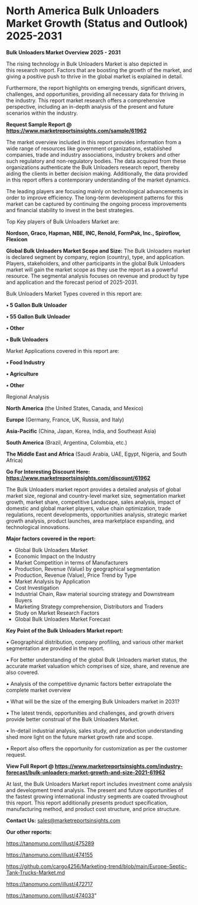 # North America Bulk Unloaders Market Growth (Status and Outlook) 2025-2031

<Strong> Bulk Unloaders Market Overview 2025 - 2031</strong>

The rising technology in Bulk Unloaders Market is also depicted in this research report. Factors that are boosting the growth of the market, and giving a positive push to thrive in the global market is explained in detail.

Furthermore, the report highlights on emerging trends, significant drivers, challenges, and opportunities, providing all necessary data for thriving in the industry. This report market research offers a comprehensive perspective, including an in-depth analysis of the present and future scenarios within the industry.

<strong>Request Sample Report @ <a href=https://www.marketreportsinsights.com/sample/61962>https://www.marketreportsinsights.com/sample/61962</a></strong>

The market overview included in this report provides information from a wide range of resources like government organizations, established companies, trade and industry associations, industry brokers and other such regulatory and non-regulatory bodies. The data acquired from these organizations authenticate the Bulk Unloaders research report, thereby aiding the clients in better decision making. Additionally, the data provided in this report offers a contemporary understanding of the market dynamics.

The leading players are focusing mainly on technological advancements in order to improve efficiency. The long-term development patterns for this market can be captured by continuing the ongoing process improvements and financial stability to invest in the best strategies.

Top Key players of Bulk Unloaders Market are:

<strong>Nordson, Graco, Hapman, NBE, INC, Renold, FormPak, Inc., Spiroflow, Flexicon</strong>

<strong><b>Global Bulk Unloaders Market Scope and Size:</b></strong>
The Bulk Unloaders market is declared segment by company, region (country), type, and application. Players, stakeholders, and other participants in the global Bulk Unloaders market will gain the market scope as they use the report as a powerful resource. The segmental analysis focuses on revenue and product by type and application and the forecast period of 2025-2031.

Bulk Unloaders Market Types covered in this report are:

<strong>• 5 Gallon Bulk Unloader

• 55 Gallon Bulk Unloader

• Other

• Bulk Unloaders</strong>

Market Applications covered in this report are:

<strong>• Food Industry

• Agriculture

• Other</strong> 

Regional Analysis

<strong>North America</strong> (the United States, Canada, and Mexico)

<strong>Europe</strong> (Germany, France, UK, Russia, and Italy)

<strong>Asia-Pacific</strong> (China, Japan, Korea, India, and Southeast Asia)

<strong>South America</strong> (Brazil, Argentina, Colombia, etc.)

<strong>The Middle East and Africa</strong> (Saudi Arabia, UAE, Egypt, Nigeria, and South Africa)

<strong>Go For Interesting Discount Here: <a href=https://www.marketreportsinsights.com/discount/61962>https://www.marketreportsinsights.com/discount/61962</a></strong>

The Bulk Unloaders market report provides a detailed analysis of global market size, regional and country-level market size, segmentation market growth, market share, competitive Landscape, sales analysis, impact of domestic and global market players, value chain optimization, trade regulations, recent developments, opportunities analysis, strategic market growth analysis, product launches, area marketplace expanding, and technological innovations.

<strong><b>Major factors covered in the report:</b></strong>
<ul>
  <li>Global Bulk Unloaders Market </li>
  <li>Economic Impact on the Industry</li>
  <li>Market Competition in terms of Manufacturers</li>
  <li>Production, Revenue (Value) by geographical segmentation</li>
  <li>Production, Revenue (Value), Price Trend by Type</li>
  <li>Market Analysis by Application</li>
  <li>Cost Investigation</li>
  <li>Industrial Chain, Raw material sourcing strategy and Downstream Buyers</li>
  <li>Marketing Strategy comprehension, Distributors and Traders</li>
  <li>Study on Market Research Factors</li>
  <li>Global Bulk Unloaders Market Forecast</li>
</ul>

<strong><b>Key Point of the Bulk Unloaders Market report:</b></strong>

• Geographical distribution, company profiling, and various other market segmentation are provided in the report.

• For better understanding of the global Bulk Unloaders market status, the accurate market valuation which comprises of size, share, and revenue are also covered.

• Analysis of the competitive dynamic factors better extrapolate the complete market overview

• What will be the size of the emerging Bulk Unloaders market in 2031?

• The latest trends, opportunities and challenges, and growth drivers provide better construal of the Bulk Unloaders Market.

• In-detail industrial analysis, sales study, and production understanding shed more light on the future market growth rate and scope.

• Report also offers the opportunity for customization as per the customer request.

<strong><b>View Full Report @ <a href=https://www.marketreportsinsights.com/industry-forecast/bulk-unloaders-market-growth-and-size-2021-61962>https://www.marketreportsinsights.com/industry-forecast/bulk-unloaders-market-growth-and-size-2021-61962</a></b></strong>


At last, the Bulk Unloaders Market report includes investment come analysis and development trend analysis. The present and future opportunities of the fastest growing international industry segments are coated throughout this report. This report additionally presents product specification, manufacturing method, and product cost structure, and price structure.

<strong>Contact Us:</strong>
sales@marketreportsinsights.com

<strong>Our other reports:</strong>

<a href=https://tanomuno.com/illust/475289>https://tanomuno.com/illust/475289</a>

<a href=https://tanomuno.com/illust/474155>https://tanomuno.com/illust/474155</a>

<a href=https://github.com/cargo4256/Marketing-trend/blob/main/Europe-Septic-Tank-Trucks-Market.md>https://github.com/cargo4256/Marketing-trend/blob/main/Europe-Septic-Tank-Trucks-Market.md</a>

<a href=https://tanomuno.com/illust/472717>https://tanomuno.com/illust/472717</a>

<a href=https://tanomuno.com/illust/474033>https://tanomuno.com/illust/474033</a>"
